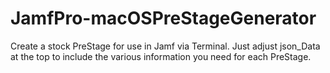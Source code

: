 # JamfPro-macOSPreStageGenerator

Create a stock PreStage for use in Jamf via Terminal. Just adjust json_Data at the top to include the various information you need for each PreStage.
